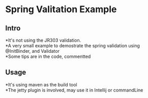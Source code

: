 Spring Valitation Example
=========================  
  
Intro
-----
*It's not using the JR303 validation.  
*A very small example to demostrate the spring validation using @InitBinder, and Validator  
*Some tips are in the code, commentted  
  
  
Usage
-----
*It's using maven as the build tool  
*The jetty plugin is involved, may use it in Intellij or commandLine   
